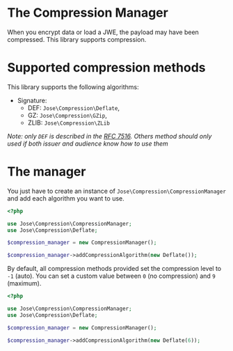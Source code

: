 The Compression Manager
=======================

When you encrypt data or load a JWE, the payload may have been compressed.
This library supports compression.

# Supported compression methods

This library supports the following algorithms:

* Signature:
    * DEF: `Jose\Compression\Deflate`,
    * GZ: `Jose\Compression\GZip`,
    * ZLIB: `Jose\Compression\ZLib`

*Note: only `DEF` is described in the [RFC 7516](http://tools.ietf.org/html/rfc7516).*
*Others method should only used if both issuer and audience know how to use them*

# The manager

You just have to create an instance of `Jose\Compression\CompressionManager` and add each algorithm you want to use.

```php
<?php

use Jose\Compression\CompressionManager;
use Jose\Compression\Deflate;

$compression_manager = new CompressionManager();

$compression_manager->addCompressionAlgorithm(new Deflate());
```

By default, all compression methods provided set the compression level to `-1` (auto).
You can set a custom value between `0` (no compression) and `9` (maximum).

```php
<?php

use Jose\Compression\CompressionManager;
use Jose\Compression\Deflate;

$compression_manager = new CompressionManager();

$compression_manager->addCompressionAlgorithm(new Deflate(6));
```
